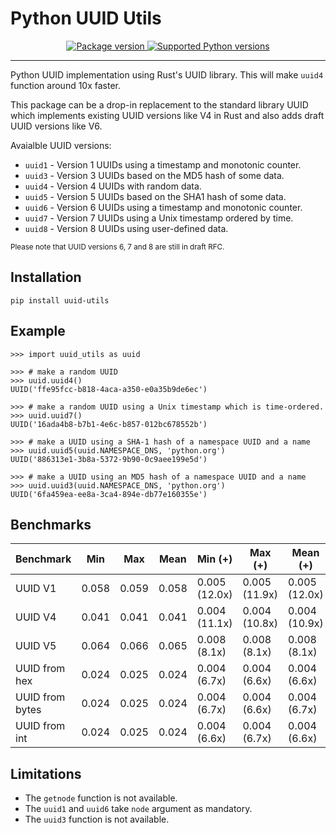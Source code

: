 # Python UUID Utils

<p align="center">
<a href="https://pypi.org/project/uuid-utils/">
    <img src="https://badge.fury.io/py/uuid-utils.svg" alt="Package version">
</a>
<a href="https://pypi.org/project/uuid-utils" target="_blank">
    <img src="https://img.shields.io/pypi/pyversions/uuid-utils.svg?color=%2334D058" alt="Supported Python versions">
</a>
</p>

---

Python UUID implementation using Rust's UUID library.
This will make `uuid4` function around 10x faster.

This package can be a drop-in replacement to the standard library UUID
which implements existing UUID versions like V4 in Rust
and also adds draft UUID versions like V6.

Avaialble UUID versions:

- `uuid1` - Version 1 UUIDs using a timestamp and monotonic counter.
- `uuid3` - Version 3 UUIDs based on the MD5 hash of some data.
- `uuid4` - Version 4 UUIDs with random data.
- `uuid5` - Version 5 UUIDs based on the SHA1 hash of some data.
- `uuid6` - Version 6 UUIDs using a timestamp and monotonic counter.
- `uuid7` - Version 7 UUIDs using a Unix timestamp ordered by time.
- `uuid8` - Version 8 UUIDs using user-defined data.

<sup>Please note that UUID versions 6, 7 and 8 are still in draft RFC.</sup><br>

## Installation

```console
pip install uuid-utils
```

## Example

```shell
>>> import uuid_utils as uuid

>>> # make a random UUID
>>> uuid.uuid4()
UUID('ffe95fcc-b818-4aca-a350-e0a35b9de6ec')

>>> # make a random UUID using a Unix timestamp which is time-ordered.
>>> uuid.uuid7()
UUID('16ada4b8-b7b1-4e6c-b857-012bc678552b')

>>> # make a UUID using a SHA-1 hash of a namespace UUID and a name
>>> uuid.uuid5(uuid.NAMESPACE_DNS, 'python.org')
UUID('886313e1-3b8a-5372-9b90-0c9aee199e5d')

>>> # make a UUID using an MD5 hash of a namespace UUID and a name
>>> uuid.uuid3(uuid.NAMESPACE_DNS, 'python.org')
UUID('6fa459ea-ee8a-3ca4-894e-db77e160355e')
```

## Benchmarks

|       Benchmark | Min     | Max     | Mean    | Min (+)         | Max (+)         | Mean (+)        |
|-----------------|---------|---------|---------|-----------------|-----------------|-----------------|
|         UUID V1 | 0.058   | 0.059   | 0.058   | 0.005 (12.0x)   | 0.005 (11.9x)   | 0.005 (12.0x)   |
|         UUID V4 | 0.041   | 0.041   | 0.041   | 0.004 (11.1x)   | 0.004 (10.8x)   | 0.004 (10.9x)   |
|         UUID V5 | 0.064   | 0.066   | 0.065   | 0.008 (8.1x)    | 0.008 (8.1x)    | 0.008 (8.1x)    |
|   UUID from hex | 0.024   | 0.025   | 0.024   | 0.004 (6.7x)    | 0.004 (6.6x)    | 0.004 (6.6x)    |
| UUID from bytes | 0.024   | 0.025   | 0.024   | 0.004 (6.7x)    | 0.004 (6.6x)    | 0.004 (6.7x)    |
|   UUID from int | 0.024   | 0.025   | 0.024   | 0.004 (6.6x)    | 0.004 (6.7x)    | 0.004 (6.6x)    |

## Limitations

- The `getnode` function is not available.
- The `uuid1` and `uuid6` take `node` argument as mandatory.
- The `uuid3` function is not available.
